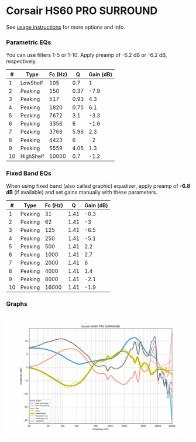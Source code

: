 # Corsair HS60 PRO SURROUND
See [usage instructions](https://github.com/jaakkopasanen/AutoEq#usage) for more options and info.

### Parametric EQs
You can use filters 1-5 or 1-10. Apply preamp of -6.2 dB or -6.2 dB, respectively.

|   # | Type      |   Fc (Hz) |    Q |   Gain (dB) |
|-----|-----------|-----------|------|-------------|
|   1 | LowShelf  |       105 | 0.7  |         1   |
|   2 | Peaking   |       150 | 0.37 |        -7.9 |
|   3 | Peaking   |       517 | 0.93 |         4.3 |
|   4 | Peaking   |      1820 | 0.75 |         6.1 |
|   5 | Peaking   |      7672 | 3.1  |        -3.3 |
|   6 | Peaking   |      3356 | 6    |        -1.6 |
|   7 | Peaking   |      3768 | 5.96 |         2.3 |
|   8 | Peaking   |      4423 | 6    |        -2   |
|   9 | Peaking   |      5559 | 4.05 |         1.3 |
|  10 | HighShelf |     10000 | 0.7  |        -1.2 |

### Fixed Band EQs
When using fixed band (also called graphic) equalizer, apply preamp of **-6.8 dB** (if available) and set gains manually with these parameters.

|   # | Type    |   Fc (Hz) |    Q |   Gain (dB) |
|-----|---------|-----------|------|-------------|
|   1 | Peaking |        31 | 1.41 |        -0.3 |
|   2 | Peaking |        62 | 1.41 |        -3   |
|   3 | Peaking |       125 | 1.41 |        -6.5 |
|   4 | Peaking |       250 | 1.41 |        -5.1 |
|   5 | Peaking |       500 | 1.41 |         2.2 |
|   6 | Peaking |      1000 | 1.41 |         2.7 |
|   7 | Peaking |      2000 | 1.41 |         6   |
|   8 | Peaking |      4000 | 1.41 |         1.4 |
|   9 | Peaking |      8000 | 1.41 |        -2.1 |
|  10 | Peaking |     16000 | 1.41 |        -1.9 |

### Graphs
![](./Corsair%20HS60%20PRO%20SURROUND.png)
